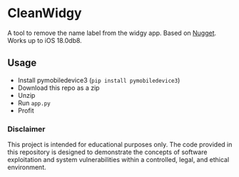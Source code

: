 # CleanWidgy
A tool to remove the name label from the widgy app. Based on [Nugget](https://github.com/leminlimez/Nugget). Works up to iOS 18.0db8.

## Usage
- Install pymobiledevice3 (`pip install pymobiledevice3`)
- Download this repo as a zip
- Unzip
- Run `app.py`
- Profit

### Disclaimer
This project is intended for educational purposes only. The code provided in this repository is designed to demonstrate the concepts of software exploitation and system vulnerabilities within a controlled, legal, and ethical environment.
